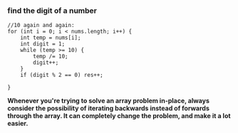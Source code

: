 ### find the digit of a number
```
//10 again and again:
for (int i = 0; i < nums.length; i++) {
    int temp = nums[i];
    int digit = 1;
    while (temp >= 10) {
        temp /= 10;
        digit++;
    }
    if (digit % 2 == 0) res++;
    
}
```

**Whenever you're trying to solve an array problem in-place, always consider the possibility of iterating backwards instead of forwards through the array. It can completely change the problem, and make it a lot easier.**